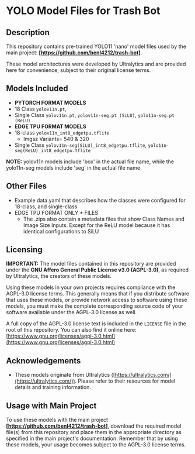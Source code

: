 # YOLO Model Files for Trash Bot

## Description

This repository contains pre-trained YOLO11 'nano' model files used by the main project: **[https://github.com/benl4212/trash-bot]**.

These model architectures were developed by Ultralytics and are provided here for convenience, subject to their original license terms.

## Models Included

* **PYTORCH FORMAT MODELS**
* 18 Class `yolov11n.pt`,
* Single Class `yolov11n.pt`, `yolov11n-seg.pt (SiLU)`, `yolo11n-seg.pt (ReLU)`
* **EDGE TPU FORMAT MODELS**
* 18-class `yolov11n_int8_edgetpu.tflite`
  * Imgsz Variants= 540 & 320
* Single Class `yolov11n-seg(SiLU)_int8_edgetpu.tflite`, `yolo11n-seg(ReLU)_int8_edgetpu.tflite`

**NOTE:** yolov11n models include 'box' in the actual file name, while the yolo11n-seg models include 'seg' in the actual file name


## Other Files
* Example data.yaml that describes how the classes were configured for 18-class, and single-class
* EDGE TPU FORMAT ONLY * FILES
  * The .zips also contain a metadata files that show Class Names and Image Size Inputs. Except for the ReLU model because it has identical configurations to SiLU

## Licensing

**IMPORTANT:** The model files contained in this repository are provided under the **GNU Affero General Public License v3.0 (AGPL-3.0)**, as required by Ultralytics, the creators of these models.

Using these models in your own projects requires compliance with the AGPL-3.0 license terms. This generally means that if you distribute software that uses these models, or provide network access to software using these models, you must make the complete corresponding source code of your software available under the AGPL-3.0 license as well.

A full copy of the AGPL-3.0 license text is included in the `LICENSE` file in the root of this repository. You can also find it online here: [https://www.gnu.org/licenses/agpl-3.0.html](https://www.gnu.org/licenses/agpl-3.0.html)

## Acknowledgements

* These models originate from Ultralytics ([https://ultralytics.com/](https://ultralytics.com/)). Please refer to their resources for model details and training information.

## Usage with Main Project

To use these models with the main project **[https://github.com/benl4212/trash-bot]**, download the required model file(s) from this repository and place them in the appropriate directory as specified in the main project's documentation. Remember that by using these models, your usage becomes subject to the AGPL-3.0 license terms.

